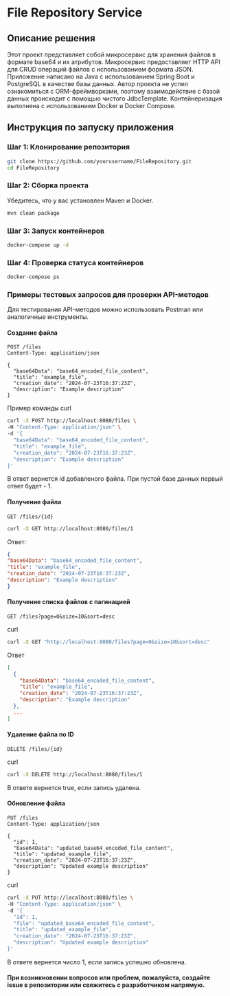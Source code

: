 # File Repository Service

## Описание решения

Этот проект представляет собой микросервис для хранения файлов в формате base64 и их атрибутов.
Микросервис предоставляет HTTP API для CRUD операций файлов с использованием формата JSON.
Приложение написано на Java с использованием Spring Boot и PostgreSQL в качестве базы данных.
Автор проекта не успел ознакомиться с ORM-фреймворками, поэтому
взаимодействие с базой данных происходит с помощью чистого JdbcTemplate.
Контейнеризация выполнена с использованием Docker и Docker Compose.

## Инструкция по запуску приложения

### Шаг 1: Клонирование репозитория

```bash
git clone https://github.com/yourusername/FileRepository.git
cd FileRepository
```
### Шаг 2: Сборка проекта
Убедитесь, что у вас установлен Maven и Docker.

``` bash
mvn clean package
```
### Шаг 3: Запуск контейнеров
``` bash
docker-compose up -d
```

### Шаг 4: Проверка статуса контейнеров
``` bash
docker-compose ps
```
### Примеры тестовых запросов для проверки API-методов
Для тестирования API-методов можно использовать Postman или аналогичные инструменты.

#### Создание файла
```http
POST /files
Content-Type: application/json

{
  "base64Data": "base64_encoded_file_content",
  "title": "example_file",
  "creation_date": "2024-07-23T16:37:23Z",
  "description": "Example description"
}
```
Пример команды curl
```bash
curl -X POST http://localhost:8080/files \
-H "Content-Type: application/json" \
-d '{
  "base64Data": "base64_encoded_file_content",
  "title": "example_file",
  "creation_date": "2024-07-23T16:37:23Z",
  "description": "Example description"
}'
```

В ответ вернется id добавленого файла. При пустой базе данных первый ответ будет - 1.

#### Получение файла
```http
GET /files/{id}
```

```bash
curl -X GET http://localhost:8080/files/1
```
Ответ:
```json
{
"base64Data": "base64_encoded_file_content",
"title": "example_file",
"creation_date": "2024-07-23T16:37:23Z",
"description": "Example description"
}
```

#### Получение списка файлов с пагинацией
```http
GET /files?page=0&size=10&sort=desc
```
curl 
```bash
curl -X GET "http://localhost:8080/files?page=0&size=10&sort=desc"
```

Ответ
```json
[
  {
    "base64Data": "base64_encoded_file_content",
    "title": "example_file",
    "creation_date": "2024-07-23T16:37:23Z",
    "description": "Example description"
  },
  ...
]

```

#### Удаление файла по ID
```http
DELETE /files/{id}
```
curl
```bash
curl -X DELETE http://localhost:8080/files/1
```
В ответе вернется true, если запись удалена.

#### Обновление файла

```http request
PUT /files
Content-Type: application/json

{
  "id": 1,
  "base64Data": "updated_base64_encoded_file_content",
  "title": "updated_example_file",
  "creation_date": "2024-07-23T16:37:23Z",
  "description": "Updated example description"
}

```
curl
```bash
curl -X PUT http://localhost:8080/files \
-H "Content-Type: application/json" \
-d '{
  "id": 1,
  "file": "updated_base64_encoded_file_content",
  "title": "updated_example_file",
  "creation_date": "2024-07-23T16:37:23Z",
  "description": "Updated example description"
}'
```
В ответе вернется число 1, если запись успешно обновлена.

####  При возникновении вопросов или проблем, пожалуйста, создайте issue в репозитории или свяжитесь с разработчиком напрямую.